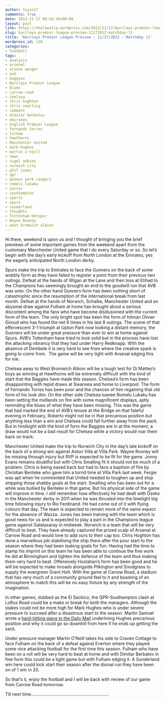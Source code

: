 ```yaml
---
author: tejas17
comments: true
date: 2012-11-17 06:54:18+00:00
layout: post
link: https://tkalawatia.wordpress.com/2012/11/17/barclays-premier-league-preview-11172012-matchday-11/
slug: barclays-premier-league-preview-11172012-matchday-11
title: 'Barclays Premier League Preview : 11/17/2012 - Matchday 11'
wordpress_id: 129
categories:
- Football
tags:
- analysis
- arsenal
- arsene wenger
- avb
- baggies
- Barclays Premier League
- blues
- carrow road
- chelsea
- chris hughton
- chris smalling
- comment
- dimitar berbatov
- emirates
- English Premier League
- fernando torres
- fulham
- hawthorns
- Manchester United
- mark hughes
- martin o'neill
- news
- nigel adkins
- norwich city
- phil jones
- qpr
- queens park rangers
- romelu lukaku
- soccer
- southampton
- sports
- spurs
- sunderland
- thoughts
- Tottenham Hotspur
- Wayne Rooney
- west bromwich albion
---
```


Hi there, weekend is upon us and I thought of bringing you the brief previews of some important games from the weekend apart from the customary Manchester United game that I do every Saturday or so. So let’s begin with the day’s early kickoff from North London at the Emirates, yes the eagerly anticipated North London derby.

Spurs make the trip to Emirates to face the Gunners on the back of some wobbly form as they have failed to register a point from their previous two outings. Defeat at the hands of Wigan at the Lane and then loss at Etihad to the Champions has seemingly brought an end to the goodwill run that AVB was onto. On the other hand Gunners form has been nothing short of catastrophic since the resumption of the international break from last month. Defeat at the hands of Norwich, Schalke, Manchester United and an abysmal draw against Fulham at home has brought about a serious discontent among the fans who have become disillusioned with the current form of the team. The only bright spot has been the form of hitman Olivier Giroud who has found the net 6 times in his last 8 outings. The scene of that effervescent 3-1 triumph at Upton Park now looking a distant memory, the Gunners will be under great pressure than ever to win at home against Spurs. AVB’s Tottenham have tried to look solid but in the process have lost the attacking vibrancy that they had under Harry Redknapp. With the absence of Dembele it is very hard to see from where the creative spark is going to come from.  The game will be very tight with Arsenal edging this for me.

Chelsea away to West Bromwich Albion will be a tough test for Di Matteo’s boys as winning at Hawthorns will be extremely difficult with the kind of start that the Baggies have made this season. Chelsea’s form has been disappointing with tepid draws at Swansea and home to Liverpool. The form of Fernando Torres has been poor and the chances of him regaining that old form of his look dim. On the other side Chelsea loanee Romelu Lukaku has been setting the midlands on fire with some magnificent displays, aptly reminding the blues of what they have been missing. This was the game that had marked the end of AVB’s tenure at the Bridge on that fateful evening in February, Roberto might not be in that precarious position but anything less than a win and Chelsea could fall further away from the pack. But in hindsight with the kind of form the Baggies are in at the moment, a draw would not be a bad result for Chelsea while a victory would roar them back on track.

Manchester United make the trip to Norwich City in the day’s late kickoff on the back of a strong win against Aston Villa at Villa Park. Wayne Rooney will be missing through injury but RVP is expected to be fit for the game. Jonny Evans remains doubtful but with Chris Smalling fit it should not be much of a problem. Chris is being eased back but had to face a baptism of fire by Christian Benteke who gave him a torrid time at Villa Park last week. Fergie was apt when he commented that United needed to toughen up and stop shipping those shabby goals at the start. Smalling who has been out for a while was bullied by Benteke in that game; But his physical side of the game will improve in time. I still remember how effectively he had dealt with Dzeko in the Manchester derby in 2011 when he was thrusted into the limelight big time following injury to Rio Ferdinand. He had come out of it with flying colours that day. The team is expected to remain more of the same expect for the absence of Wazza. Jones has been training with the team which is good news for us and is expected to play a part in the Champions league game against Galatasaray in midweek. Norwich is a team that will be very difficult to beat. They have already captured the prized scalp of Arsenal at Carrow Road and would love to add ours to their cap too. Chris Hughton has done a marvellous job stabilising the ship there after the poor start to the season where they had been leaking goals for fun. Having had the time to stamp his imprint on this team he has been able to continue the fine work he did at Birmingham and tighten the defence of the team and thus making them very hard to beat. Offensively Hoolahan’s form has been good and he will be expected to make inroads alongside Pilkington and Snodgrass to supply the evergreen Grant Holt. With the game at Carrow Road, a stadium that has very much of a community ground feel to it and boasting of an atmosphere to match this will be no easy fixture by any strength of the imagination.

In other games, dubbed as the El Sackico, the QPR-Southampton clash at Loftus Road could be a make or break for both the managers. Although the stakes could not be more high for Mark Hughes who is under severe pressure to succeed after a disastrous start to the season. Martin Samuel wrote a [hard-hitting piece in the Daily Mail](http://www.dailymail.co.uk/sport/article-2232541/Mark-Hughes-fight-lose-QPR--Martin-Samuel.html) underlining Hughes precarious position and why it could go so downhill from here if he ends up getting the sack.

Under pressure manager Martin O’Neill takes his side to Craven Cottage to face Fulham on the back of a defeat against Everton where they played some nice attacking football for the first time this season. Fulham who have been on a roll will be very hard to beat at home and with Dimitar Berbatov in fine form this could be a tight game but with Fulham edging it. A Sunderland win here could kick start their season after the dismal run they have been on of 1 win in 20.

So that’s it, enjoy the football and I will be back with review of our game from Carrow Road tomorrow.

Till next time………………………………………………………
